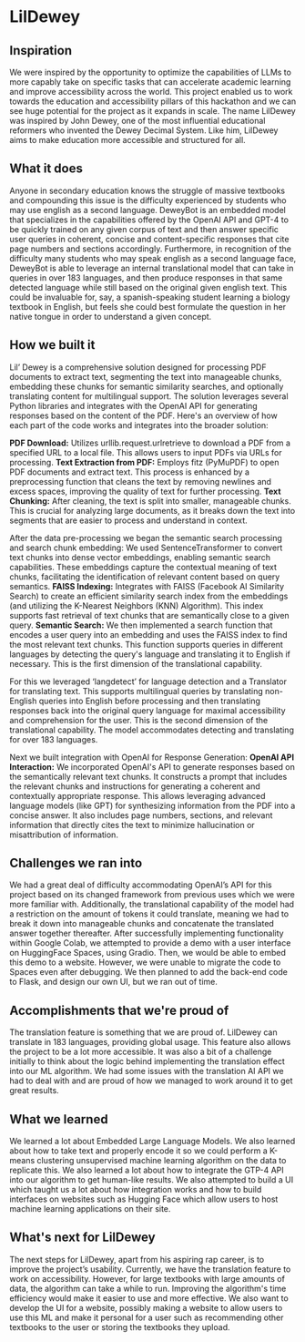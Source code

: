 # LilDewey

## Inspiration
We were inspired by the opportunity to optimize the capabilities of LLMs to more capably take on specific tasks that can accelerate academic learning and improve accessibility across the world. This project enabled us to work towards the education and accessibility pillars of this hackathon and we can see huge potential for the project as it expands in scale. The name LilDewey was inspired by John Dewey, one of the most influential educational reformers who invented the Dewey Decimal System. Like him, LilDewey aims to make education more accessible and structured for all.

## What it does
Anyone in secondary education knows the struggle of massive textbooks and compounding this issue is the difficulty experienced by students who may use english as a second language. DeweyBot is an embedded model that specializes in the capabilities offered by the OpenAI API and GPT-4 to be quickly trained on any given corpus of text and then answer specific user queries in coherent, concise and content-specific responses that cite page numbers and sections accordingly. Furthermore, in recognition of the difficulty many students who may speak english as a second language face, DeweyBot is able to leverage an internal translational model that can take in queries in over 183 languages, and then produce responses in that same detected language while still based on the original given english text. This could be invaluable for, say, a spanish-speaking student learning a biology textbook in English, but feels she could best formulate the question in her native tongue in order to understand a given concept. 

## How we built it
Lil’ Dewey is a comprehensive solution designed for processing PDF documents to extract text, segmenting the text into manageable chunks, embedding these chunks for semantic similarity searches, and optionally translating content for multilingual support. The solution leverages several Python libraries and integrates with the OpenAI API for generating responses based on the content of the PDF. Here's an overview of how each part of the code works and integrates into the broader solution:

**PDF Download:** Utilizes urllib.request.urlretrieve to download a PDF from a specified URL to a local file. This allows users to input PDFs via URLs for processing.
**Text Extraction from PDF:** Employs fitz (PyMuPDF) to open PDF documents and extract text. This process is enhanced by a preprocessing function that cleans the text by removing newlines and excess spaces, improving the quality of text for further processing.
**Text Chunking:** After cleaning, the text is split into smaller, manageable chunks. This is crucial for analyzing large documents, as it breaks down the text into segments that are easier to process and understand in context.

After the data pre-processing we began the semantic search processing and search
chunk embedding: We used SentenceTransformer to convert text chunks into dense vector embeddings, enabling semantic search capabilities. These embeddings capture the contextual meaning of text chunks, facilitating the identification of relevant content based on query semantics.
**FAISS Indexing:** Integrates with FAISS (Facebook AI Similarity Search) to create an efficient similarity search index from the embeddings (and utilizing the K-Nearest Neighbors (KNN) Algorithm). This index supports fast retrieval of text chunks that are semantically close to a given query.
**Semantic Search:** We then implemented a search function that encodes a user query into an embedding and uses the FAISS index to find the most relevant text chunks. This function supports queries in different languages by detecting the query's language and translating it to English if necessary. This is the first dimension of the translational capability.

For this we leveraged ‘langdetect’ for language detection and a Translator for translating text. This supports multilingual queries by translating non-English queries into English before processing and then translating responses back into the original query language for maximal accessibility and comprehension for the user. This is the second dimension of the translational capability. The model accommodates detecting and translating for over 183 languages.

Next we built integration with OpenAI for Response Generation:
**OpenAI API Interaction:** We incorporated OpenAI's API to generate responses based on the semantically relevant text chunks. It constructs a prompt that includes the relevant chunks and instructions for generating a coherent and contextually appropriate response. This allows leveraging advanced language models (like GPT) for synthesizing information from the PDF into a concise answer. It also includes page numbers, sections, and relevant information that directly cites the text to minimize hallucination or misattribution of information.

## Challenges we ran into
We had a great deal of difficulty accommodating OpenAI’s API for this project based on its changed framework from previous uses which we were more familiar with. Additionally, the translational capability of the model had a restriction on the amount of tokens it could translate, meaning we had to break it down into manageable chunks and concatenate the translated answer together thereafter. After successfully implementing functionality within Google Colab, we attempted to provide a demo with a user interface on HuggingFace Spaces, using Gradio. Then, we would be able to embed this demo to a website. However, we were unable to migrate the code to Spaces even after debugging. We then planned to add the back-end code to Flask, and design our own UI, but we ran out of time. 

## Accomplishments that we're proud of
The translation feature is something that we are proud of. LilDewey can translate in 183 languages, providing global usage. This feature also allows the project to be a lot more accessible. It was also a bit of a challenge initially to think about the logic behind implementing the translation effect into our ML algorithm. We had some issues with the translation AI API we had to deal with and are proud of how we managed to work around it to get great results. 

## What we learned
We learned a lot about Embedded Large Language Models. We also learned about how to take text and properly encode it so we could perform a K-means clustering unsupervised machine learning algorithm on the data to replicate this. We also learned a lot about how to integrate the GTP-4 API into our algorithm to get human-like results. We also attempted to build a UI which taught us a lot about how integration works and how to build interfaces on websites such as Hugging Face which allow users to host machine learning applications on their site.

## What's next for LilDewey
The next steps for LilDewey, apart from his aspiring rap career, is to improve the project’s usability. Currently, we have the translation feature to work on accessibility. However, for large textbooks with large amounts of data, the algorithm can take a while to run. Improving the algorithm's time efficiency would make it easier to use and more effective. We also want to develop the UI for a website, possibly making a website to allow users to use this ML and make it personal for a user such as recommending other textbooks to the user or storing the textbooks they upload.
